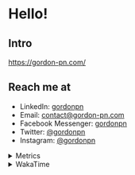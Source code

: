 # Hello!

## Intro

<https://gordon-pn.com/>

## Reach me at

- LinkedIn: [gordonpn](https://www.linkedin.com/in/gordonpn/)
- Email: [contact@gordon-pn.com](mailto:contact@gordon-pn.com)
- Facebook Messenger: [gordonpn](https://www.messenger.com/t/Gordonpn)
- Twitter: [@gordonpn](https://twitter.com/Gordonpn)
- Instagram: [@gordonpn](https://www.instagram.com/gordonpn/)

<details>
  <summary>Metrics</summary>

  <img align="center" src="https://github.com/gordonpn/gordonpn/blob/master/github-metrics.svg" alt="GitHub Metrics">

</details>

<details>
  <summary>WakaTime</summary>

  <!--START_SECTION:waka-->
📊 **This Week I Spent My Time On** 

```text
💬 Programming Languages: 
Other                    17 hrs 30 mins      ████████████████████████░   94.94 % 
textmate                 17 mins             ░░░░░░░░░░░░░░░░░░░░░░░░░   01.58 % 
Java                     16 mins             ░░░░░░░░░░░░░░░░░░░░░░░░░   01.45 % 
Python                   9 mins              ░░░░░░░░░░░░░░░░░░░░░░░░░   00.90 % 
CSV                      2 mins              ░░░░░░░░░░░░░░░░░░░░░░░░░   00.27 % 

🔥 Editors: 
Chrome                   9 hrs 31 mins       █████████████░░░░░░░░░░░░   51.66 % 
Slack                    2 hrs 59 mins       ████░░░░░░░░░░░░░░░░░░░░░   16.25 % 
Firefox                  1 hr 12 mins        ██░░░░░░░░░░░░░░░░░░░░░░░   06.55 % 
AmazonChime              1 hr 5 mins         █░░░░░░░░░░░░░░░░░░░░░░░░   05.88 % 
MicrosoftOutlook         57 mins             █░░░░░░░░░░░░░░░░░░░░░░░░   05.17 % 
```


 Last Updated on 13/10/2025 16:29:33 UTC
<!--END_SECTION:waka-->
</details>
